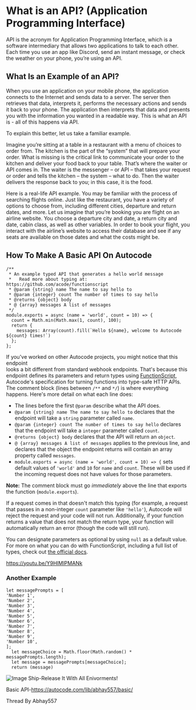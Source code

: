 # What is an API? (Application Programming Interface)

API is the acronym for Application Programming Interface,
which is a software intermediary
that allows two applications to talk to each other.
Each time you use an app like Discord, send an instant message,
or check the weather on your phone, you’re using an API.

## What Is an Example of an API?

When you use an application on your mobile phone, the application connects to the Internet and sends data to a server. The server then retrieves that data, interprets it, performs the necessary actions and sends it back to your phone. The application then interprets that data and presents you with the information you wanted in a readable way. This is what an API is - all of this happens via API.

To explain this better, let us take a familiar example.

Imagine you’re sitting at a table in a restaurant with a menu of choices to order from. The kitchen is the part of the “system” that will prepare your order. What is missing is the critical link to communicate your order to the kitchen and deliver your food back to your table. That’s where the waiter or API comes in. The waiter is the messenger – or API – that takes your request or order and tells the kitchen – the system – what to do. Then the waiter delivers the response back to you; in this case, it is the food.

Here is a real-life API example. You may be familiar with the process of searching flights online. Just like the restaurant, you have a variety of options to choose from, including different cities, departure and return dates, and more. Let us imagine that you’re booking you are flight on an airline website. You choose a departure city and date, a return city and date, cabin class, as well as other variables. In order to book your flight, you interact with the airline’s website to access their database and see if any seats are available on those dates and what the costs might be.

## How To Make A Basic API On Autocode

```
/**
 * An example typed API that generates a hello world message
 *   Read more about typing at: https://github.com/acode/functionscript
 * @param {string} name The name to say hello to
 * @param {integer} count The number of times to say hello
 * @returns {object} body
 * @ {array} messages A list of messages
 */
module.exports = async (name = 'world', count = 10) => {
  count = Math.min(Math.max(1, count), 100);
  return {
    messages: Array(count).fill(`Hello ${name}, welcome to Autocode ${count} times!`)
  };
};
```

If you've worked on other Autocode projects, you might notice that this endpoint   
looks a bit different from standard webhook endpoints. That's because this
endpoint defines its parameters and return types using 
[FunctionScript](https://github.com/acode/functionscript), Autocode's specification
for turning functions into type-safe HTTP APIs. The comment block 
(lines between `/**` and `*/`) is where everything happens.
Here's more detail on what each line does:

- The lines before the first `@param` describe what the API does.
- `@param {string} name The name to say hello to` declares that the endpoint will take a `string` parameter called `name`.
- `@param {integer} count The number of times to say hello` declares that the endpoint will take a `integer` parameter called `count`.
- `@returns {object} body` declares that the API will return an `object`.
- `@ {array} messages A list of messages` applies to the previous line, and declares that the object the endpoint returns will contain an array property called `messages`.
- `module.exports = async (name = 'world', count = 10) => {` sets default values of `'world'` and `10` for `name` and `count`. These will be used if the incoming request does not have values for those parameters.

**Note:** The comment block must go *immediately* above the line that exports the 
function (`module.exports`).

If a request comes in that doesn't match this typing (for example, a request that
passes in a non-integer `count` parameter like `'hello'`), Autocode will reject the request and your
code will not run. Additionally, if your function returns a value that does not
match the return type, your function will automatically return an error (though 
the code will still run). 

You can designate parameters as optional by using `null` as a default value.
For more on what you can do with FunctionScript, including a full list of types,
check out [the official docs](https://github.com/acode/functionscript).

https://youtu.be/Y9HIMlPMANk
<h3>Another Example</h3>

```
let messagePrompts = [
'Number 1',
'Number 2',
'Number 3',
'Number 4',
'Number 5',
'Number 6',
'Number 7',
'Number 8',
'Number 9',
'Number 10',
];
  let messageChoice = Math.floor(Math.random() * messagePrompts.length);
  let message = messagePrompts[messageChoice];
  return (message)
```

![Image](https://abhay557.public.files.stdlib.com/_stdlib/provider/Abhay557/images/s.jpg)
 Ship-Release It With All Enivorments!

Basic API-https://autocode.com/lib/abhay557/basic/

Thread By Abhay557 
